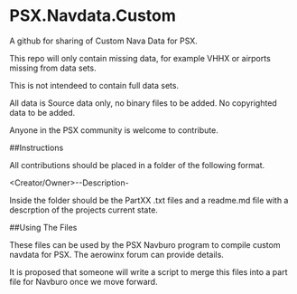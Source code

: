 # PSX.Navdata.Custom
A github for sharing of Custom Nava Data for PSX.  

This repo will only contain missing data, for example VHHX or airports missing from data sets.

This is not intendeed to contain full data sets.

All data is Source data only, no binary files to be added. No copyrighted data to be added.

Anyone in the PSX community is welcome to contribute.

##Instructions

All contributions should be placed in a folder of the following format.

<Creator/Owner>-<ICAO>-Description-<ArincCycle>

Inside the folder should be the PartXX .txt files and a readme.md file with a descrption of the projects current state.

##Using The Files

These files can be used by the PSX Navburo program to compile custom navdata for PSX.  The aerowinx forum can provide details.

It is proposed that someone will write a script to merge this files into a part file for Navburo once we move forward.

